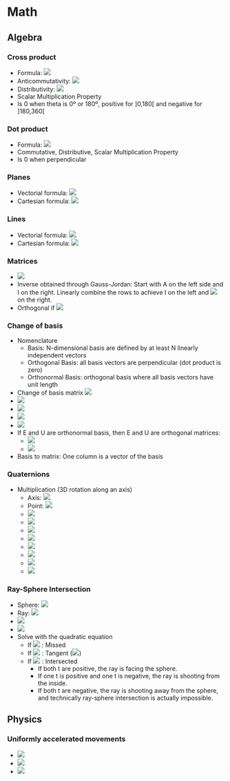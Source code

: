 # Math

## Algebra
### Cross product
- Formula: <img src="https://latex.codecogs.com/svg.latex?\vec{a}&space;\times&space;\vec{b}&space;=&space;|\vec{a}|&space;\cdot&space;|\vec{b}|&space;\cdot&space;sin(\theta)"/>
- Anticommutativity: <img src="https://latex.codecogs.com/svg.latex?\vec{a}&space;\times&space;\vec{b}&space;=&space;-\vec{b}&space;\times&space;\vec{a}"/>
- Distributivity: <img src="https://latex.codecogs.com/svg.latex?\vec{a}&space;\times&space;(\vec{b}&space;&plus;&space;\vec{c})&space;=&space;\vec{a}&space;\times&space;\vec{b}&space;&plus;&space;\vec{a}&space;\times&space;\vec{c}"/>
- Scalar Multiplication Property
- Is 0 when theta is 0º or 180º, positive for ]0,180[ and negative for ]180,360[

### Dot product
- Formula: <img src="https://latex.codecogs.com/svg.latex?\vec{a}&space;\cdot&space;\vec{b}&space;=&space;|\vec{a}|&space;\cdot&space;|\vec{b}|&space;\cdot&space;cos(\theta)"/>
- Commutative, Distributive, Scalar Multiplication Property
- Is 0 when perpendicular

### Planes
- Vectorial formula: <img src="https://latex.codecogs.com/svg.latex?\vec{X}&space;=&space;\vec{P}&space;&plus;&space;s&space;\cdot&space;\vec{a}&space;&plus;&space;t&space;\cdot&space;\vec{b}"/>
- Cartesian formula: <img src="https://latex.codecogs.com/svg.latex?\vec{n_x}&space;\cdot&space;x&space;&plus;&space;\vec{n_y}&space;\cdot&space;y&space;&plus;&space;\vec{n_z}&space;\cdot&space;z&space;=&space;k"/>

### Lines
- Vectorial formula: <img src="https://latex.codecogs.com/svg.latex?\vec{X}&space;=&space;\vec{P}&space;&plus;&space;t&space;\cdot&space;\vec{a}"/>
- Cartesian formula: <img src="https://latex.codecogs.com/svg.latex?y&space;=&space;m&space;\cdot&space;x&space;&plus;&space;b"/>

### Matrices
- <img src="https://latex.codecogs.com/svg.latex?A^{-1}&space;\times&space;A&space;=&space;A&space;\times&space;A^{-1}&space;=&space;I"/>
- Inverse obtained through Gauss-Jordan: Start with A on the left side and I on the right. Linearly combine the rows to achieve I on the left and <img src="https://latex.codecogs.com/svg.latex?A^{-1}"/> on the right.
- Orthogonal if <img src="https://latex.codecogs.com/svg.latex?A^{-1}&space;=&space;A^T"/>

### Change of basis
- Nomenclature
    - Basis: N-dimensional basis are defined by at least N linearly independent vectors
    - Orthogonal Basis: all basis vectors are perpendicular (dot product is zero)
    - Orthonormal Basis: orthogonal basis where all basis vectors have unit length
- Change of basis matrix <img src="https://latex.codecogs.com/svg.latex?M_{u&space;\rightarrow&space;e}"/>
- <img src="https://latex.codecogs.com/svg.latex?X_e&space;=&space;M_{u&space;\rightarrow&space;e}&space;\times&space;X_u"/>
- <img src="https://latex.codecogs.com/svg.latex?E&space;\times&space;X_e&space;=&space;U&space;\times&space;X_u"/>
- <img src="https://latex.codecogs.com/svg.latex?M_{u&space;\rightarrow&space;e}&space;=&space;E^{-1}&space;\times&space;U"/>
- <img src="https://latex.codecogs.com/svg.latex?M_{u&space;\rightarrow&space;e}&space;=&space;M_{e&space;\rightarrow&space;u}^{-1}"/>
- If E and U are orthonormal basis, then E and U are orthogonal matrices:
    - <img src="https://latex.codecogs.com/svg.latex?M_{u&space;\rightarrow&space;e}&space;=&space;E^{T}&space;\times&space;U"/>
    - <img src="https://latex.codecogs.com/svg.latex?M_{u&space;\rightarrow&space;e}&space;=&space;M_{e&space;\rightarrow&space;u}^{T}"/>
- Basis to matrix: One column is a vector of the basis

### Quaternions
- Multiplication (3D rotation along an axis)  
    - Axis: <img src="https://latex.codecogs.com/svg.latex?\vec{v}&space;=&space;(v_1,&space;v_2,&space;v_3)"/>
    - Point: <img src="https://latex.codecogs.com/svg.latex?P&space;=&space;(x,&space;y,&space;z)"/>
    - <img src="https://latex.codecogs.com/svg.latex?Q&space;=&space;a&space;&plus;&space;bi&space;&plus;&space;cj&space;&plus;&space;dk" />
    - <img src="https://latex.codecogs.com/svg.latex?Q^{-1}&space;=&space;a&space;-&space;bi&space;-&space;cj&space;-&space;dk"/>
    - <img src="https://latex.codecogs.com/svg.latex?P&space;=&space;xi&space;&plus;&space;yj&space;&plus;&space;zk"/>
    - <img src="https://latex.codecogs.com/svg.latex?P'&space;=&space;Q&space;\times&space;P&space;\times&space;Q^{-1}"/>
    - <img src="https://latex.codecogs.com/svg.latex?a&space;=&space;\cos&space;\frac{\theta}{2}"/>
    - <img src="https://latex.codecogs.com/svg.latex?b&space;=&space;v_1&space;\sin&space;\frac{\theta}{2}"/>
    - <img src="https://latex.codecogs.com/svg.latex?c&space;=&space;v_2&space;\sin&space;\frac{\theta}{2}"/>
    - <img src="https://latex.codecogs.com/svg.latex?d&space;=&space;v_3&space;\sin&space;\frac{\theta}{2}"/>

### Ray-Sphere Intersection
- Sphere: <img src="https://latex.codecogs.com/svg.latex?(P&space;-&space;C)&space;\cdot&space;(P&space;-&space;C)&space;=&space;r^2"/>
- Ray: <img src="https://latex.codecogs.com/svg.latex?A&space;&plus;&space;t\vec{B}"/>
- <img src="https://latex.codecogs.com/svg.latex?(A&plus;t\vec{B}-C)&space;\cdot&space;(A&plus;t\vec{B}-C)&space;=&space;r^2"/>
- <img src="https://latex.codecogs.com/svg.latex?\equiv&space;(A-C)&space;\cdot&space;(A-C)&space;&plus;&space;2t&space;(A-C)&space;\cdot&space;\vec{B}&space;&plus;&space;t^2&space;\vec{B}&space;\cdot&space;\vec{B}&space;=&space;r^2"/>
- Solve with the quadratic equation
    - If <img src="https://latex.codecogs.com/svg.latex?b^2-4ac<0"/> : Missed
    - If <img src="https://latex.codecogs.com/svg.latex?b^2-4ac=0"/> : Tangent (<img src="https://latex.codecogs.com/svg.latex?t_0=t_1"/>)
    - If <img src="https://latex.codecogs.com/svg.latex?b^2-4ac>0"/> : Intersected
        - If both t are positive, the ray is facing the sphere.
        - If one t is positive and one t is negative, the ray is shooting from the inside.
        - If both t are negative, the ray is shooting away from the sphere, and technically ray-sphere intersection is actually impossible.

## Physics
### Uniformly accelerated movements
- <img src="https://latex.codecogs.com/svg.latex?v(t)&space;=&space;v_i&space;&plus;&space;a&space;\cdot&space;(t-t_i)"/>
- <img src="https://latex.codecogs.com/svg.latex?x(t)&space;=&space;x_i&space;&plus;&space;v_i&space;\cdot&space;(t-t_i)&space;&plus;&space;\frac{a}{2}&space;\cdot&space;(t-t_i)^2"/>
- <img src="https://latex.codecogs.com/svg.latex?v(x)^2&space;=&space;v_i^2&space;&plus;&space;2a&space;\cdot&space;(x-x_i)"/>